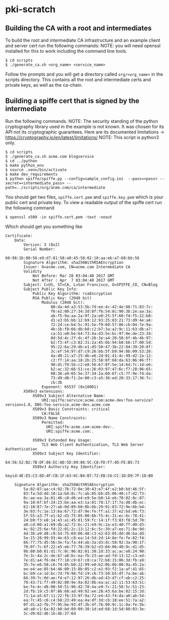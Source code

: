 # pki-scratch


## Building the CA with a root and intermediates

To build the root and intermediate CA infrastructure and an example client and server cert run the following commands:
NOTE: you will need openssl installed for this to work including the command line tools.
```
$ cd scripts
$ ./generate_ca.sh <org_name> <service_name>
```

Follow the prompts and you will get a directory called `org/<org_name>` in the scripts directory. This contains all the root and intermediate certs and private keys, as well as the ca-chain.

## Building a spiffe cert that is signed by the intermediate

Run the following commands.
NOTE: The security standing of the python cryptography library used in the example is not known. It was chosen for its API
not its cryptographic guarantees. Here are its documented limitations -> https://cryptography.io/en/latest/limitations/
NOTE: This script is python3 only.

```
$ cd scripts
$ ./generate_ca.sh acme.com blogservice
$ cd ../python
$ make python_env
$ source .venv/bin/activate
$ make dev_requirements
$ python spiffe/spiffe.py --config=sample_config.ini  --pass=<pass> --secret=<intermediate_pass> --path=../scripts/org/acme.com/ca/intermediate
```
You should get two files, `spiffe.cert.pem` and `spiffe.key.pem` which is your public cert and private key. To view a readable output of the spiffe cert run the following command

```
$ openssl x509 -in spiffe.cert.pem -text -noout
```

Which should get you something like

```
Certificate:
    Data:
        Version: 3 (0x2)
        Serial Number:
            60:98:1b:80:56:e9:d7:81:58:a0:45:58:02:10:aa:eb:a7:68:bb:56
        Signature Algorithm: sha256WithRSAEncryption
        Issuer: O=acme.com, CN=acme.com Intermediate CA
        Validity
            Not Before: Mar 28 03:04:40 2017 GMT
            Not After : Apr  7 03:04:40 2017 GMT
        Subject: C=US, ST=CA, L=San Francisco, O=SPIFFE_CO, CN=Blog
        Subject Public Key Info:
            Public Key Algorithm: rsaEncryption
            RSA Public Key: (2048 bit)
                Modulus (2048 bit):
                    00:da:4d:a3:53:5b:7d:ee:4c:42:4e:88:71:83:7c:
                    f6:e2:00:27:34:3d:8f:f6:54:8c:90:3b:2e:aa:3a:
                    ab:f5:9a:aa:2a:9f:2a:e0:25:5f:60:f4:f5:22:b8:
                    d1:e3:b5:bb:12:b9:12:93:25:83:21:73:d9:4e:a6:
                    72:2d:ce:b4:5c:91:5e:f9:60:57:86:cb:04:7e:9a:
                    4b:1b:f8:66:db:b8:c2:b7:3a:a2:9c:11:63:db:a7:
                    ca:51:e0:be:64:73:4a:d3:5e:bc:97:0e:de:23:34:
                    8d:5d:4c:2f:dc:4f:26:3e:a4:20:58:6f:4b:4b:97:
                    b2:f3:4f:c3:82:31:2a:45:6b:94:b8:b6:1f:00:5d:
                    95:22:6a:29:db:e1:d5:50:47:3b:22:84:39:20:8f:
                    3c:ef:54:97:d7:c9:26:bb:5f:b9:94:8b:09:53:26:
                    4a:d0:21:a7:25:4b:e6:2d:01:41:4c:99:d2:2a:12:
                    c2:ff:14:aa:18:2b:25:58:0f:68:da:63:06:86:ff:
                    90:d1:f9:5b:c2:e8:56:67:8f:5e:14:6d:7c:14:e6:
                    b2:ac:32:66:51:ce:26:03:97:47:6c:f7:28:96:65:
                    00:36:a9:65:5e:37:34:2a:60:6f:c5:7f:9e:f4:da:
                    73:d9:d8:f1:2e:00:c3:a5:36:ed:20:33:17:36:7c:
                    cb:3b
                Exponent: 65537 (0x10001)
        X509v3 extensions:
            X509v3 Subject Alternative Name:
                URI:spiffe:service:acme.com:acme-dev:foo-service?version=1.0, DNS:foo-service.acme-dev.acme.com
            X509v3 Basic Constraints: critical
                CA:FALSE
            X509v3 Name Constraints:
                Permitted:
                  URI:spiffe:acme.com:acme-dev:.
                  URI:spiffe:acme.com:.

            X509v3 Extended Key Usage:
                TLS Web Client Authentication, TLS Web Server Authentication
            X509v3 Subject Key Identifier:
                64:56:52:B2:7B:DF:86:EC:AD:5D:89:86:5C:C8:FD:F7:4D:FE:B5:73
            X509v3 Authority Key Identifier:
                keyid:4E:E5:C3:6D:4F:CB:1F:63:6C:B4:B7:72:EB:C6:CC:1D:D9:7F:1D:B0

    Signature Algorithm: sha256WithRSAEncryption
        5a:02:87:aa:c4:92:76:72:0e:30:43:e7:4f:e2:b0:bd:46:5f:
        83:fa:5d:dd:10:1a:b4:8c:7c:ab:85:bb:d5:06:40:c7:d2:73:
        0c:ae:ea:3a:61:46:c8:d6:e4:e9:5e:b0:14:eb:70:02:8c:87:
        9a:10:6f:bf:24:23:be:aa:e3:1a:01:78:17:1f:7a:d8:db:ec:
        61:10:87:7e:27:ab:0d:89:60:8b:6b:29:91:83:72:9e:6b:b4:
        3e:03:fc:1e:13:6a:67:72:d7:9e:fe:ff:a1:37:e2:bd:e6:f3:
        5f:55:a3:7f:e1:b2:d3:75:05:00:6b:f5:4c:31:ec:6c:78:41:
        24:b9:f3:e8:14:43:a1:45:01:59:fc:14:1f:f3:83:f8:5d:70:
        a8:cd:00:a1:69:db:a2:72:6c:21:e9:9c:2a:e3:40:ff:d0:d3:
        4c:92:25:6e:fd:22:01:2c:13:12:6c:5c:39:a7:ee:71:8e:9d:
        4d:3b:a9:d8:c9:54:75:69:06:48:c3:e2:63:05:dd:d6:ba:dd:
        5e:15:28:99:93:4e:63:c8:ea:14:5d:2d:14:8e:fe:fe:82:f4:
        66:77:75:d5:56:3e:fa:fa:44:ab:3a:d3:dc:50:92:3a:90:1f:
        70:0f:7c:6f:22:e5:eb:77:76:39:b2:d3:04:06:40:9c:d1:d5:
        9b:80:b0:01:d1:7c:0c:96:82:01:38:2d:33:ac:ac:e0:24:90:
        7e:3c:4a:2c:de:b7:a8:bc:ea:fb:23:ae:ad:fd:13:12:c3:ed:
        7e:d1:a4:f6:d4:f7:18:c9:67:c0:ca:72:b8:15:06:3d:fb:a9:
        35:7e:e6:58:c6:74:85:b0:22:99:e0:b2:0b:8b:88:9a:45:2a:
        ee:e4:ae:85:b4:46:09:15:8b:05:c2:e1:93:f2:1a:af:41:65:
        bc:b9:ce:1d:bc:7d:79:98:fd:19:c6:73:50:b5:df:7a:be:ab:
        66:39:7c:0d:ae:f4:e7:12:97:26:db:ad:43:d7:cf:eb:c2:25:
        70:43:71:f7:49:02:80:9e:9a:82:0b:ea:ac:a2:11:53:63:51:
        be:fe:4c:d6:00:50:51:96:d2:78:4a:e9:7c:21:58:5c:51:23:
        2d:fb:19:c5:0f:86:68:ad:49:92:ee:28:43:6a:be:02:15:3d:
        71:1a:a5:67:11:22:f6:33:9f:9a:72:e4:43:f4:da:a0:ab:54:
        ea:7c:45:c6:c4:b8:23:49:ea:4a:df:3d:cb:10:ee:51:7a:a2:
        0f:d1:a2:fb:7f:95:be:93:df:3b:4f:76:90:9c:1c:8a:fe:5b:
        a8:a0:c1:6a:02:b0:bd:09:09:30:1d:ed:68:1d:5d:80:03:3e:
        3c:d9:02:d6:1b:4b:37:6d
